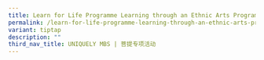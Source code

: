 ```yaml
---
title: Learn for Life Programme Learning through an Ethnic Arts Programme (LEAP)
permalink: /learn-for-life-programme-learning-through-an-ethnic-arts-programme-leap/
variant: tiptap
description: ""
third_nav_title: UNIQUELY MBS | 菩提专项活动
---
```

<p></p>